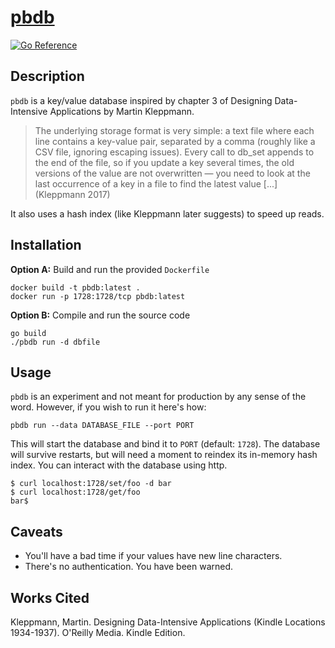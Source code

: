 # [pbdb][1]

[![Go Reference](https://pkg.go.dev/badge/github.com/p16n/pbdb.svg)](https://pkg.go.dev/github.com/p16n/pbdb)

## Description

`pbdb` is a key/value database inspired by chapter 3 of Designing Data-Intensive
Applications by Martin Kleppmann.

> The underlying storage format is very simple: a text file where each line
> contains a key-value pair, separated by a comma (roughly like a CSV file,
> ignoring escaping issues). Every call to db_set appends to the end of the
> file, so if you update a key several times, the old versions of the value are
> not overwritten — you need to look at the last occurrence of a key in a file
> to find the latest value [...] (Kleppmann 2017)

It also uses a hash index (like Kleppmann later suggests) to speed up reads.

## Installation

**Option A:** Build and run the provided `Dockerfile`

```
docker build -t pbdb:latest .
docker run -p 1728:1728/tcp pbdb:latest
```

**Option B:** Compile and run the source code

```
go build
./pbdb run -d dbfile
```

## Usage

`pbdb` is an experiment and not meant for production by any sense of the word.
However, if you wish to run it here's how:

```
pbdb run --data DATABASE_FILE --port PORT
```

This will start the database and bind it to `PORT` (default: `1728`). The
database will survive restarts, but will need a moment to reindex its in-memory
hash index. You can interact with the database using http.

```
$ curl localhost:1728/set/foo -d bar
$ curl localhost:1728/get/foo
bar$
```

## Caveats

- You'll have a bad time if your values have new line characters.
- There's no authentication. You have been warned.

## Works Cited

Kleppmann, Martin. Designing Data-Intensive Applications (Kindle Locations
1934-1937). O'Reilly Media. Kindle Edition.


[1]: https://github.com/p16n/pbdb
